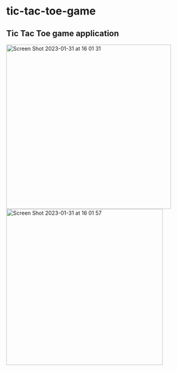 # tic-tac-toe-game
## Tic Tac Toe game application

 <img width="436" alt="Screen Shot 2023-01-31 at 16 01 31" src="https://user-images.githubusercontent.com/107240729/216239805-64067d55-c9ff-48a5-944e-b8e930e4cc89.png"> <img width="414" alt="Screen Shot 2023-01-31 at 16 01 57" src="https://user-images.githubusercontent.com/107240729/216239867-32292744-1b6b-446d-8932-019742df4104.png">




  



